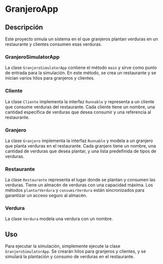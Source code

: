 # GranjeroApp

## Descripción
Este proyecto simula un sistema en el que granjeros plantan verduras en un restaurante y clientes consumen esas verduras.

### GranjeroSimulatorApp
La clase `GranjeroSimulatorApp` contiene el método `main` y sirve como punto de entrada para la simulación. En este método, se crea un restaurante y se inician varios hilos para granjeros y clientes.

### Cliente
La clase `Cliente` implementa la interfaz `Runnable` y representa a un cliente que consume verduras del restaurante. Cada cliente tiene un nombre, una cantidad específica de verduras que desea consumir y una referencia al restaurante.

### Granjero
La clase `Granjero` implementa la interfaz `Runnable` y modela a un granjero que planta verduras en el restaurante. Cada granjero tiene un nombre, una cantidad de verduras que desea plantar, y una lista predefinida de tipos de verduras.



### Restaurante
La clase `Restaurante` representa el lugar donde se plantan y consumen las verduras. Tiene un almacén de verduras con una capacidad máxima. Los métodos `plantarVerdura` y `consumirVerdura` están sincronizados para garantizar un acceso seguro al almacén.

### Verdura
La clase `Verdura` modela una verdura con un nombre.

## Uso
Para ejecutar la simulación, simplemente ejecute la clase `GranjeroSimulatorApp`. Se crearán hilos para granjeros y clientes, y se simulará la plantación y consumo de verduras en el restaurante.

